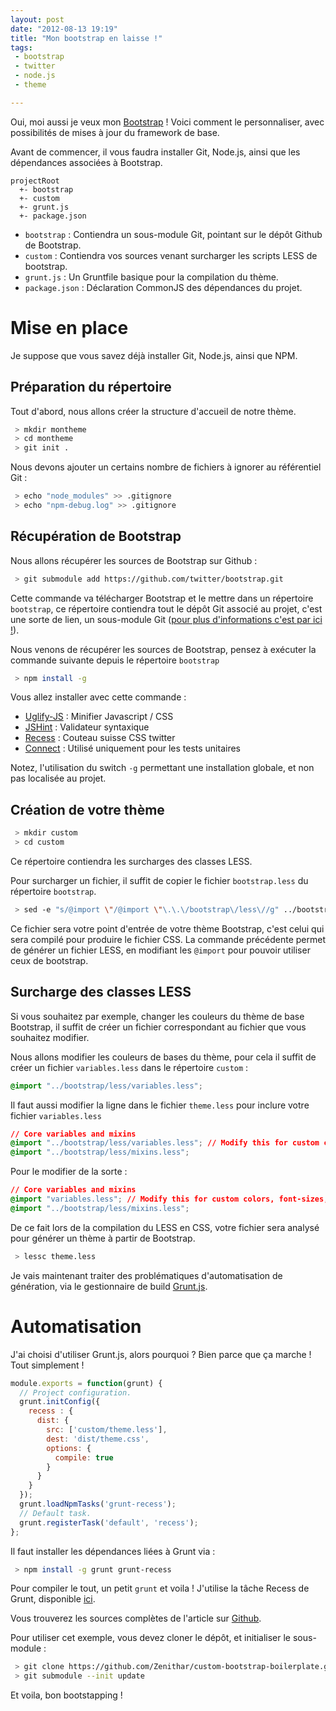 ```yaml
---
layout: post
date: "2012-08-13 19:19"
title: "Mon bootstrap en laisse !"
tags:
 - bootstrap
 - twitter
 - node.js
 - theme

---
```


Oui, moi aussi je veux mon [Bootstrap](http://twitter.github.com/bootstrap) ! Voici comment le personnaliser, avec possibilités de mises à jour du framework de base.

Avant de commencer, il vous faudra installer Git, Node.js, ainsi que les dépendances associées à Bootstrap.

```
projectRoot
  +- bootstrap
  +- custom	
  +- grunt.js		
  +- package.json
```

 * `bootstrap` : Contiendra un sous-module Git, pointant sur le dépôt Github de Bootstrap.
 * `custom` : Contiendra vos sources venant surcharger les scripts LESS de bootstrap.
 * `grunt.js` : Un Gruntfile basique pour la compilation du thème.
 * `package.json` : Déclaration CommonJS des dépendances du projet.
  
# Mise en place

Je suppose que vous savez déjà installer Git, Node.js, ainsi que NPM.

## Préparation du répertoire

Tout d'abord, nous allons créer la structure d'accueil de notre thème.

```bash
 > mkdir montheme
 > cd montheme
 > git init .
```

Nous devons ajouter un certains nombre de fichiers à ignorer au référentiel Git :

```bash
 > echo "node_modules" >> .gitignore
 > echo "npm-debug.log" >> .gitignore
```

## Récupération de Bootstrap

Nous allons récupérer les sources de Bootstrap sur Github :

```bash
 > git submodule add https://github.com/twitter/bootstrap.git
```

Cette commande va télécharger Bootstrap et le mettre dans un répertoire `bootstrap`, ce répertoire contiendra tout le dépôt Git associé au projet, c'est une sorte de lien, un sous-module Git ([pour plus d'informations c'est par ici !](http://git-scm.com/book/en/Git-Tools-Submodules)).

Nous venons de récupérer les sources de Bootstrap, pensez à exécuter la commande suivante depuis le répertoire `bootstrap`

```bash
 > npm install -g
```

Vous allez installer avec cette commande :

 * [Uglify-JS](https://github.com/mishoo/UglifyJS/) : Minifier Javascript / CSS
 * [JSHint](http://www.jshint.com/) : Validateur syntaxique
 * [Recess](http://twitter.github.com/recess/) : Couteau suisse CSS twitter
 * [Connect](http://www.senchalabs.org/connect/) : Utilisé uniquement pour les tests unitaires
 
Notez, l'utilisation du switch `-g` permettant une installation globale, et non pas localisée au projet.

## Création de votre thème

```bash
 > mkdir custom
 > cd custom
``` 

Ce répertoire contiendra les surcharges des classes LESS.

Pour surcharger un fichier, il suffit de copier le fichier `bootstrap.less` du répertoire `bootstrap`.

```bash
 > sed -e "s/@import \"/@import \"\.\.\/bootstrap\/less\//g" ../bootstrap/less/bootstrap.less > theme.less
```

Ce fichier sera votre point d'entrée de votre thème Bootstrap, c'est celui qui sera compilé pour produire le fichier CSS.
La commande précédente permet de générer un fichier LESS, en modifiant les `@import` pour pouvoir utiliser ceux de bootstrap.

## Surcharge des classes LESS

Si vous souhaitez par exemple, changer les couleurs du thème de base Bootstrap, il suffit de créer un fichier correspondant au fichier que vous souhaitez modifier.

Nous allons modifier les couleurs de bases du thème, pour cela il suffit de créer un fichier `variables.less` dans le répertoire `custom` :

```css
@import "../bootstrap/less/variables.less";
```

Il faut aussi modifier la ligne dans le fichier `theme.less` pour inclure votre fichier `variables.less`

```css
// Core variables and mixins
@import "../bootstrap/less/variables.less"; // Modify this for custom colors, font-sizes, etc
@import "../bootstrap/less/mixins.less";
```

Pour le modifier de la sorte :

```css
// Core variables and mixins
@import "variables.less"; // Modify this for custom colors, font-sizes, etc
@import "../bootstrap/less/mixins.less";
```

De ce fait lors de la compilation du LESS en CSS, votre fichier sera analysé pour générer un thème à partir de Bootstrap.

```bash
 > lessc theme.less
```
Je vais maintenant traiter des problématiques d'automatisation de génération, via le gestionnaire de build [Grunt.js](https://github.com/cowboy/grunt).

# Automatisation

J'ai choisi d'utiliser Grunt.js, alors pourquoi ? Bien parce que ça marche ! Tout simplement !

```javascript
module.exports = function(grunt) {
  // Project configuration.
  grunt.initConfig({
    recess : {
      dist: {
        src: ['custom/theme.less'],
        dest: 'dist/theme.css',
        options: {
          compile: true
        }
      }
    }
  });
  grunt.loadNpmTasks('grunt-recess');
  // Default task.
  grunt.registerTask('default', 'recess');
};
```

Il faut installer les dépendances liées à Grunt via :

```bash
 > npm install -g grunt grunt-recess
```

Pour compiler le tout, un petit `grunt` et voila ! J'utilise la tâche Recess de Grunt, disponible [ici](https://github.com/sindresorhus/grunt-recess).

Vous trouverez les sources complètes de l'article sur [Github](https://github.com/Zenithar/custom-bootstrap-boilerplate).

Pour utiliser cet exemple, vous devez cloner le dépôt, et initialiser le sous-module :

```bash
 > git clone https://github.com/Zenithar/custom-bootstrap-boilerplate.git
 > git submodule --init update
``` 

Et voila, bon bootstapping !











 
